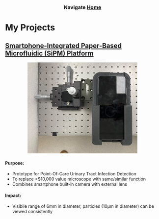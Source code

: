 <div align="center">
  <h3 style="text-align: center;">Navigate 
    <a href = "https://colinro1.github.io/">Home 
    </a> 
  </h3>
</div>

# My Projects

<h2 style="text-align: left;">
    <a href = "SiPM%20Test%20Bench.pdf" target="_blank">Smartphone-Integrated Paper-Based Microfluidic (SiPM) Platform
    </a> 
</h2>

<div align="center">
  <img src="SiPM%20Graphic.jpg" alt="SiPM Graphic">
</div>

#### Purpose:
- Prototype for Point-Of-Care Urinary Tract Infection Detection
- To replace >$10,000 value microscope with same/similar function
- Combines smartphone built-in camera with external lens

#### Impact:
- Visibile range of 6mm in diameter, particles (10&micro;m in diameter) can be viewed consistently
